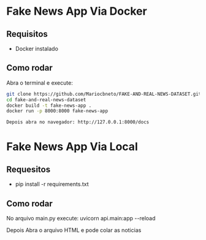 # Fake News App Via Docker

## Requisitos
- Docker instalado

## Como rodar
Abra o terminal e execute:

```bash
git clone https://github.com/Mariocbneto/FAKE-AND-REAL-NEWS-DATASET.git
cd fake-and-real-news-dataset
docker build -t fake-news-app .
docker run -p 8000:8000 fake-news-app

Depois abra no navegador: http://127.0.0.1:8000/docs
```


# Fake News App Via Local 

## Requesitos
- pip install -r requirements.txt

## Como rodar
No arquivo main.py execute:
uvicorn api.main:app --reload

Depois
Abra o arquivo HTML e pode colar as noticias
